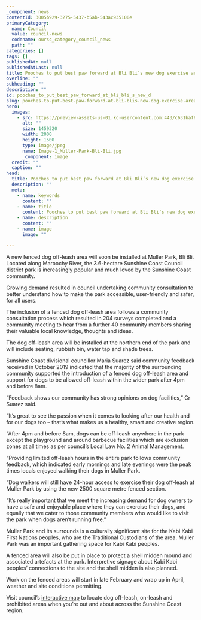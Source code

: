 ```yaml
---
_component: news
contentId: 3005b929-3275-5437-b5ab-543ac935100e
primaryCategory:
  name: Council
  value: council-news
  codename: oursc_category_council_news
  path: ""
categories: []
tags: []
publishedAt: null
publishedAtLast: null
title: Pooches to put best paw forward at Bli Bli’s new dog exercise area
overline: ""
subheading: ""
description: ""
id: pooches_to_put_best_paw_forward_at_bli_bli_s_new_d
slug: pooches-to-put-best-paw-forward-at-bli-blis-new-dog-exercise-area
hero:
  images:
    - src: https://preview-assets-us-01.kc-usercontent.com:443/c631baf8-1b46-001f-580c-d0001b68b4a8/cd90c195-ada7-4274-a599-219b070e810f/Image-1_Muller-Park-Bli-Bli.jpg
      alt: ""
      size: 1459320
      width: 2000
      height: 1500
      type: image/jpeg
      name: Image-1_Muller-Park-Bli-Bli.jpg
      _component: image
  credit: ""
  caption: ""
head:
  title: Pooches to put best paw forward at Bli Bli’s new dog exercise area
  description: ""
  meta:
    - name: keywords
      content: ""
    - name: title
      content: Pooches to put best paw forward at Bli Bli’s new dog exercise area
    - name: description
      content: ""
    - name: image
      image: ""

---
```

A new fenced dog off-leash area will soon be installed at Muller Park, Bli Bli. Located along Maroochy River, the 3.6-hectare Sunshine Coast Council district park is increasingly popular and much loved by the Sunshine Coast community.

Growing demand resulted in council undertaking community consultation to better understand how to make the park accessible, user-friendly and safer, for all users.

The inclusion of a fenced dog off-leash area follows a community consultation process which resulted in 204 surveys completed and a community meeting to hear from a further 40 community members sharing their valuable local knowledge, thoughts and ideas.

The dog off-leash area will be installed at the northern end of the park and will include seating, rubbish bin, water tap and shade trees.

Sunshine Coast divisional councillor Maria Suarez said community feedback received in October 2019 indicated that the majority of the surrounding community supported the introduction of a fenced dog off-leash area and support for dogs to be allowed off-leash within the wider park after 4pm and before 8am.

“Feedback shows our community has strong opinions on dog facilities,” Cr Suarez said.

“It’s great to see the passion when it comes to looking after our health and for our dogs too – that’s what makes us a healthy, smart and creative region.

“After 4pm and before 8am, dogs can be off-leash anywhere in the park except the playground and around barbecue facilities which are exclusion zones at all times as per council’s Local Law No. 2 Animal Management.

“Providing limited off-leash hours in the entire park follows community feedback, which indicated early mornings and late evenings were the peak times locals enjoyed walking their dogs in Muller Park. 

“Dog walkers will still have 24-hour access to exercise their dog off-leash at Muller Park by using the new 2500 square metre fenced section.

“It’s really important that we meet the increasing demand for dog owners to have a safe and enjoyable place where they can exercise their dogs, and equally that we cater to those community members who would like to visit the park when dogs aren’t running free.”

Muller Park and its surrounds is a culturally significant site for the Kabi Kabi First Nations peoples, who are the Traditional Custodians of the area. Muller Park was an important gathering space for Kabi Kabi peoples.

A fenced area will also be put in place to protect a shell midden mound and associated artefacts at the park. Interpretive signage about Kabi Kabi peoples’ connections to the site and the shell midden is also planned.

Work on the fenced areas will start in late February and wrap up in April, weather and site conditions permitting. 

Visit council’s [interactive map](https://dogs.sunshinecoast.qld.gov.au/map.html)
&#x20;to locate dog off-leash, on-leash and prohibited areas when you’re out and about across the Sunshine Coast region.

